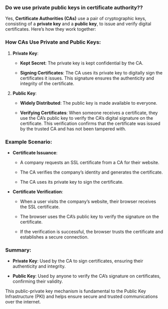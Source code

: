 ### Do we use private public keys in certificate authority??

Yes, **Certificate Authorities (CAs)** use a pair of cryptographic keys, consisting of a **private key** and a **public key**, to issue and verify digital certificates. Here’s how they work together:

### How CAs Use Private and Public Keys:

1. **Private Key**:
    
    - **Kept Secret**: The private key is kept confidential by the CA.
        
    - **Signing Certificates**: The CA uses its private key to digitally sign the certificates it issues. This signature ensures the authenticity and integrity of the certificate.
        
2. **Public Key**:
    
    - **Widely Distributed**: The public key is made available to everyone.
        
    - **Verifying Certificates**: When someone receives a certificate, they use the CA’s public key to verify the CA’s digital signature on the certificate. This verification confirms that the certificate was issued by the trusted CA and has not been tampered with.
        

### Example Scenario:

- **Certificate Issuance**:
    
    - A company requests an SSL certificate from a CA for their website.
        
    - The CA verifies the company’s identity and generates the certificate.
        
    - The CA uses its private key to sign the certificate.
        
- **Certificate Verification**:
    
    - When a user visits the company’s website, their browser receives the SSL certificate.
        
    - The browser uses the CA’s public key to verify the signature on the certificate.
        
    - If the verification is successful, the browser trusts the certificate and establishes a secure connection.
        

### Summary:

- **Private Key**: Used by the CA to sign certificates, ensuring their authenticity and integrity.
    
- **Public Key**: Used by anyone to verify the CA’s signature on certificates, confirming their validity.
    

This public-private key mechanism is fundamental to the Public Key Infrastructure (PKI) and helps ensure secure and trusted communications over the internet.